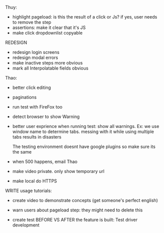 Thuy:
- highlight pageload: is this the result of a click or Js? if yes, user needs to remove the step
- assertions: make it clear that it's JS
- make click dropdownlist copyable



REDESIGN
- redesign login screens
- redesign modal errors
- make inactive steps more obvious
- mark all Interpolatable fields obvious



Thao:
- better click editing
- paginations
- run test with FireFox too
- detect browser to show Warning

- better user exprience when running test: show all warnings. Ex: we use window name to determine tabs. messing with it while using multiple tabs results in disasters

    The testing environment doesnt have google plugins so make sure its the same

- when 500 happens, email Thao
- make video private. only show temporary url
- make local do HTTPS



WRITE usage tutorials:
- create video to demonstrate concepts (get someone's perfect english)
- warn users about pageload step: they might need to delete this

- create test BEFORE VS AFTER the feature is built: Test driver development

